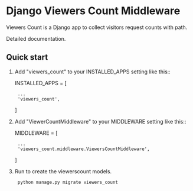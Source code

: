 
Django Viewers Count Middleware
================================

Viewers Count is a Django app to collect visitors request counts with path.

Detailed documentation.

Quick start
-----------

1. Add "viewers_count" to your INSTALLED_APPS setting like this::


    INSTALLED_APPS = [

        ...
        'viewers_count',


    ]


2. Add "ViewerCountMiddleware" to your MIDDLEWARE setting like this::


    MIDDLEWARE = [

    	...
        'viewers_count.middleware.ViewersCountMiddleware',


    ]
    

3. Run to create the viewerscount models.


        python manage.py migrate viewers_count


